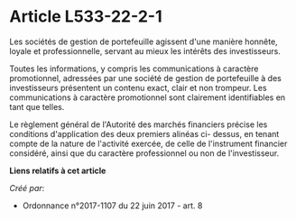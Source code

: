 # Article L533-22-2-1

Les sociétés de gestion de portefeuille agissent d'une manière honnête, loyale et professionnelle, servant au mieux les
intérêts des investisseurs.

Toutes les informations, y compris les communications à caractère promotionnel, adressées par une société de gestion de
portefeuille à des investisseurs présentent un contenu exact, clair et non trompeur. Les communications à caractère
promotionnel sont clairement identifiables en tant que telles.

Le règlement général de l'Autorité des marchés financiers précise les conditions d'application des deux premiers alinéas ci-
dessus, en tenant compte de la nature de l'activité exercée, de celle de l'instrument financier considéré, ainsi que du
caractère professionnel ou non de l'investisseur.

**Liens relatifs à cet article**

_Créé par_:

  - Ordonnance n°2017-1107 du 22 juin 2017 - art. 8
